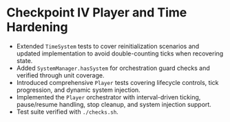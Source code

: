 # Checkpoint IV Player and Time Hardening

- Extended `TimeSystem` tests to cover reinitialization scenarios and updated implementation to avoid double-counting ticks when recovering state.
- Added `SystemManager.hasSystem` for orchestration guard checks and verified through unit coverage.
- Introduced comprehensive `Player` tests covering lifecycle controls, tick progression, and dynamic system injection.
- Implemented the `Player` orchestrator with interval-driven ticking, pause/resume handling, stop cleanup, and system injection support.
- Test suite verified with `./checks.sh`.
